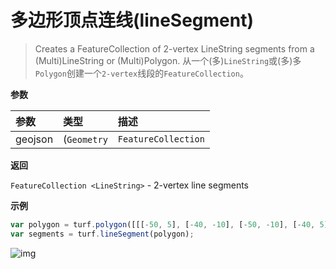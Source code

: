 # 多边形顶点连线(lineSegment)

> Creates a FeatureCollection of 2-vertex LineString segments from a (Multi)LineString or (Multi)Polygon.
> 从一个(多)`LineString`或(多)多`Polygon`创建一个`2-vertex`线段的`FeatureCollection`。

**参数**

| 参数    | 类型                                                         | 描述                          |
| :------ | :----------------------------------------------------------- | :---------------------------- |
| geojson | (`Geometry`|`FeatureCollection`|`Feature <(LineString\|MultiLineString\|MultiPolygon\|Polygon)>`) | GeoJSON Polygon or LineString |

**返回**

`FeatureCollection <LineString>` - 2-vertex line segments

**示例**

```js
var polygon = turf.polygon([[[-50, 5], [-40, -10], [-50, -10], [-40, 5], [-50, 5]]]);
var segments = turf.lineSegment(polygon);
```

![img](https://pzy-images.oss-cn-hangzhou.aliyuncs.com/img/lineSegment.8fccea3b.webp)